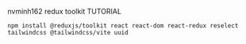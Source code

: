 nvminh162 redux toolkit TUTORIAL

```
npm install @reduxjs/toolkit react react-dom react-redux reselect tailwindcss @tailwindcss/vite uuid
```